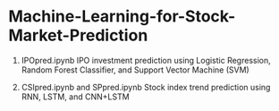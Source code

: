 # Machine-Learning-for-Stock-Market-Prediction
1. IPOpred.ipynb
IPO investment prediction using Logistic Regression, Random Forest Classifier, and Support Vector Machine (SVM)

2. CSIpred.ipynb and SPpred.ipynb
Stock index trend prediction using RNN, LSTM, and CNN+LSTM
